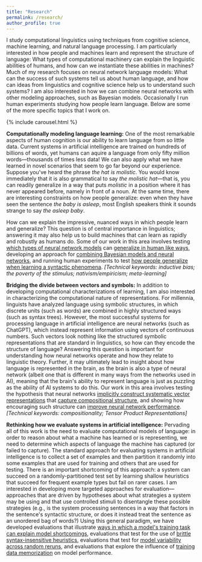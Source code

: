 ```yaml
---
title: "Research"
permalink: /research/
author_profile: true
---
```



I study computational linguistics using techniques from cognitive science, machine learning, and natural language processing. I am particularly interested in how people and machines learn and represent the structure of language: What types of computational machinery can explain the linguistic abilities of humans, and how can we instantiate these abilities in machines? Much of my research focuses on neural network language models: What can the success of such systems tell us about human language, and how can ideas from linguistics and cognitive science help us to understand such systems? I am also interested in how we can combine neural networks with other modeling approaches, such as Bayesian models. Occasionally I run human experiments studying how people learn language. Below are some of the more specific topics that I work on. 

{% include carousel.html %}

**Computationally modeling language learning:** One of the most remarkable aspects of human cognition is our ability to learn language from so little data. Current systems in artificial intelligence are trained on hundreds of billions of words, yet humans can aquire a language from only fifty million words&mdash;thousands of times less data! We can also apply what we have learned in novel scenarios that seem to go far beyond our experience. Suppose you've heard the phrase *the hat is molistic*. You would know immediately that it is also grammatical to say *the molistic hat*&mdash;that is, you can readily generalize in a way that puts *molistic* in a position where it has never appeared before, namely in front of a noun. At the same time, there are interesting constraints on how people generalize: even when they have seen the sentence *the baby is asleep*, most English speakers think it sounds strange to say *the asleep baby*.

How can we explain the impressive, nuanced ways in which people learn and generalize? This question is of central importance in linguistics; answering it may also help us to build machines that can learn as rapidly and robustly as humans do. Some of our work in this area involves testing [which types of neural network models](https://direct.mit.edu/tacl/article/doi/10.1162/tacl_a_00304/43542) can [generalize in human like ways](https://aclanthology.org/2023.acl-long.521/), developing an approach for [combining Bayesian models and neural networks](https://arxiv.org/abs/2305.14701), and running human experiments to test [how people generalize when learning a syntactic phenomena](https://escholarship.org/uc/item/67z0195s). *[Technical keywords: inductive bias; the poverty of the stimulus; nativism/empiricism; meta-learning]*


**Bridging the divide between vectors and symbols:** In addition to developing computational characterizations of learning, I am also interested in characterizing the computational nature of representations. For millennia, linguists have analyzed language using symbolic structures, in which discrete units (such as words) are combined in highly structured ways (such as syntax trees). However, the most successful systems for processing language in artificial intelligence are neural networks (such as ChatGPT), which instead represent information using vectors of continuous numbers. Such vectors look nothing like the structured symbolic representations that are standard in linguistics, so how can they encode the structure of language? Answering this question is important for understanding how neural networks operate and how they relate to linguistic theory. Further, it may ultimately lead to insight about how language is represented in the brain, as the brain is also a type of neural network (albeit one that is different in many ways from the networks used in AI), meaning that the brain's ability to represent language is just as puzzling as the ability of AI systems to do this. Our work in this area involves testing the hypothesis that neural networks [implicitly construct systematic vector representations](https://openreview.net/forum?id=BJx0sjC5FX) that [capture compositional structure](https://aclanthology.org/2020.blackboxnlp-1.23/), and showing how encouraging such structure can [improve neural network performance](https://ojs.aaai.org/aimagazine/index.php/aimagazine/article/view/18599). *[Technical keywords: compositionality; Tensor Product Representations]*


**Rethinking how we evaluate systems in artificial intelligence:** Pervading all of this work is the need to evaluate computational models of language: in order to reason about what a machine has learned or is representing, we need to determine which aspects of language the machine has captured (or failed to capture). The standard approach for evaluating systems in artificial intelligence is to collect a set of examples and then partition it randomly into some examples that are used for training and others that are used for testing. There is an important shortcoming of this approach: a system can succeed on a randomly-partitioned test set by learning shallow heuristics that succeed for frequent example types but fail on rarer cases. I am interested in developing more targeted approaches for evaluation&mdash;approaches that are driven by hypotheses about what strategies a system may be using and that use controlled stimuli to disentangle these possible strategies (e.g., is the system processing sentences in a way that factors in the sentence's syntactic structure, or does it instead treat the sentence as an unordered bag of words?) Using this general paradigm, we have developed evaluations that illustrate [ways in which a model's training task can explain model shortcomings](https://arxiv.org/abs/2309.13638), evaluations that test for the use of [brittle syntax-insensitive heuristics](https://aclanthology.org/P19-1334/), evaluations that test for [model variability across random reruns](https://aclanthology.org/2020.blackboxnlp-1.21/), and evaluations that explore the influence of [training data memorization](https://direct.mit.edu/tacl/article/doi/10.1162/tacl_a_00567/116616/How-Much-Do-Language-Models-Copy-From-Their) on model performance.




